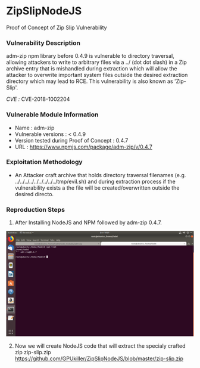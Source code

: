 # ZipSlipNodeJS
Proof of Concept of Zip Slip Vulnerability
### Vulnerability Description
adm-zip npm library before 0.4.9 is vulnerable to directory traversal, allowing attackers to write to arbitrary files via a ../ (dot dot slash) in a Zip archive entry that is mishandled during extraction which will allow the attacker to overwrite important system files outside the desired extraction directory which may lead to RCE. This vulnerability is also known as 'Zip-Slip'.

*CVE :* CVE-2018-1002204

### Vulnerable Module Information 
* Name : adm-zip 
* Vulnerable versions : < 0.4.9
* Version tested during Proof of Concept : 0.4.7
* URL : https://www.npmjs.com/package/adm-zip/v/0.4.7

### Exploitation Methodology 
* An Attacker craft archive that holds directory traversal filenames (e.g. ../../../../../../../../../tmp/evil.sh) and during extraction process if the vulnerability exists a the file will be created/overwritten outside the desired directo.

### Reproduction Steps 
1) After Installing NodeJS and NPM followed by adm-zip 0.4.7.

![alt text](https://raw.githubusercontent.com/GPUkiller/ZipSlipNodeJS/master/1.png)

2) Now we will create NodeJS code that will extract the specialy crafted zip zip-slip.zip
https://github.com/GPUkiller/ZipSlipNodeJS/blob/master/zip-slip.zip
